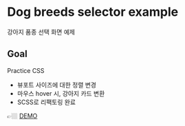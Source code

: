 # Dog breeds selector example

강아지 품종 선택 화면 예제

## Goal

Practice CSS

* 뷰포트 사이즈에 대한 정렬 변경
* 마우스 hover 시, 강아지 카드 변환
* SCSS로 리팩토링 완료

👉🏼 [DEMO](https://606d2ce3b2d0625d9b8ef2ac--cocky-goldstine-168cea.netlify.app/)

